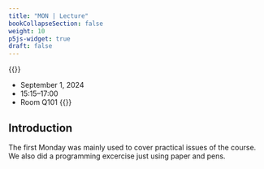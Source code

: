 ```yaml
---
title: "MON | Lecture"
bookCollapseSection: false
weight: 10
p5js-widget: true
draft: false
---
```


{{<hint info>}}
- September 1, 2024
- 15:15–17:00
- Room Q101
{{</hint>}}

## Introduction

The first Monday was mainly used to cover practical issues of the course. We also did a programming excercise just using paper and pens.